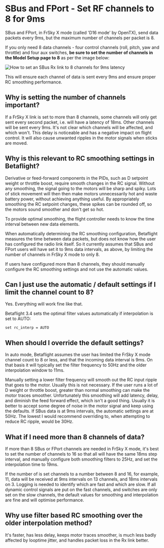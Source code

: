 # SBus and FPort - Set RF channels to 8 for 9ms

SBus and FPort, in FrSky X mode (called 'D16 mode' by OpenTX), send data packets every 9ms, but the maximum number of channels per packet is 8.

If you only need 8 data channels - four control channels (roll, pitch, yaw and throttle) and four aux switches, **be sure to set the number of channels in the Model Setup page to 8** as per the image below:

![How to set an SBus Rx link to 8 channels for 9ms latency](https://user-images.githubusercontent.com/11737748/42189630-8883428e-7e9c-11e8-9cf7-c6db1e8aa5dc.jpg)

This will ensure each channel of data is sent every 9ms and ensure proper RC smoothing performance.

## Why is setting the number of channels important?

If a FrSky X link is set to more than 8 channels, some channels will only get sent every second packet, i.e. will have a latency of 18ms.  Other channels will be sent every 9ms.  It's not clear which channels will be affected, and which won't.  This delay is noticeable and has a negative impact on flight control.  It will also cause unwanted ripples in the motor signals when sticks are moved.

## Why is this relevant to RC smoothing settings in Betaflight?

Derivative or feed-forward components in the PIDs, such as D setpoint weight or throttle boost, require smooth changes in the RC signal.  Without any smoothing, the signal going to the motors will be sharp and spiky.  Lots of stick movement will then then make motors unnecessarily hot and waste battery power, without achieving anything useful.  By appropriately smoothing the RC setpoint changes, these spikes can be rounded off, so the motors sound smoother and don't get so hot.

To provide optimal smoothing, the flight controller needs to know the time interval between new data elements.  

When automatically determining the RC smoothing configuration, Betaflight measures the time between data packets, but does not know how the user has configured the radio link itself.  So it currently assumes that SBus and FPort users will have set it to 9ms data intervals, as above, by limiting the number of channels in FrSky X mode to only 8. 

If users have configured more than 8 channels, they should manually configure the RC smoothing settings and not use the automatic values.

## Can I just use the automatic / default settings if I limit the channel count to 8?

Yes.  Everything will work fine like that.

Betaflight 3.4 sets the optimal filter values automatically if interpolation is set to AUTO:

`
set rc_interp = AUTO
`

## When should I override the default settings?

In auto mode, Betaflight assumes the user has limited the FrSky X mode channel count to 8 or less, and that the incoming data interval is 9ms.  On that basis it will typically set the filter frequency to 50Hz and the older interpolation window to 11ms. 

Manually setting a lower filter frequency will smooth out the RC input ripple that goes to the motor.  Usually this is not necessary.  If the user runs a lot of D weight or throttle boost, greater than normal smoothing can make the motor traces smoother.  Unfortunately this smoothing will add latency, delay, and diminish the feed forward effect, which isn't a good thing.  Usually it is better to accept some degree of noise in the motor signal and keep using the defaults.  If SBus data is at 9ms intervals, the automatic settings are at 50Hz.  The lowest I would recommend overriding to, when attempting to reduce RC ripple, would be 30Hz.

## What if I need more than 8 channels of data?

If more than 8 SBus or FPort channels are needed in FrSky X mode, it's best to set the number of channels to 16 so that all will have the same 18ms step interval, and manually configure both smoothing filters to 25Hz, and set the interpolation time to 19ms.  

If the number of is set channels to a number between 8 and 16, for example, 11, data will be received at 9ms intervals on 13 channels, and 18ms intervals on 3.  Logging is needed to identify which are fast and which are slow.  If all dynamic control signals are put on the fast channels, and switches are only set on the slow channels, the default values for smoothing and interpolation are fine and will optimise performance.

## Why use filter based RC smoothing over the older interpolation method?

It's faster, has less delay, keeps motor traces smoother, is much less badly affected by looptime jitter, and handles packet loss in the Rx link better.
